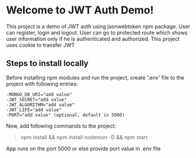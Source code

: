 # Welcome to JWT Auth Demo!

This project is a demo of JWT auth using jsonwebtoken npm package. 
User can register, login and logout. 
User can go to protected route which shows user information only if he is authenticated and authorized.
This project uses cookie to transfer JWT

## Steps to install locally

Before installing npm modules and run the project, create '.env' file to the project with following entries: 

	-MONGO_DB_URI="add value"
	-JWT_SECRET="add value"
	-JWT_ALGORITHM="add value"
	-JWT_LIFE="add value"
	-PORT="add value" (optional, default is 5000)


Now, add following commands to the project:
>npm install &&
>npm install nodemon -D &&
>npm start

App runs on the port 5000 or else provide port value in .env file
